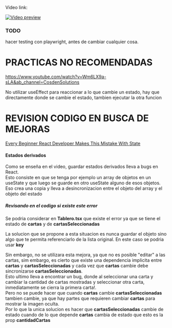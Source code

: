 Video link:

[![Video preview](https://img.youtube.com/vi/C_LMYqaDYfc/hqdefault.jpg)](https://youtu.be/C_LMYqaDYfc)

### TODO

hacer testing con playwright, antes de cambiar cualquier cosa.

# PRACTICAS NO RECOMENDADAS
https://www.youtube.com/watch?v=Wm6LX9a-sLA&ab_channel=CosdenSolutions

No utilizar useEffect para reaccionar a lo que cambie un estado, hay que directamente donde se cambie el estado, tambien ejecutar la otra funcion



# REVISION CODIGO EN BUSCA DE MEJORAS
[Every Beginner React Developer Makes This Mistake With State](https://www.youtube.com/watch?v=tz0fDABt67g&list=WL&index=103&t=3s&ab_channel=WebDevSimplified)

#### Estados derivados 
Como se enseña en el video, guardar estados derivados lleva a bugs en React.  
Esto consiste en que se tenga por ejemplo un array de objetos en un useState y que luego se guarde en otro useState alguno de esos objetos.  
Eso crea una copia y lleva a desincronizacion entre el objeto del array y el objeto del estado  

##### Revisando en el codigo si existe este error
Se podria considerar en **Tablero.tsx** que existe el error ya que se tiene el estado de **cartas** y de **cartasSeleccionadas**

La solucion que se propone a esta situacion es nunca guardar el objeto sino algo que te permita referenciarlo de la lista original.
En este caso se podria usar **key**

Sin embargo, no se utilizara esta mejora, ya que no es posible "editar" a las cartas, sim embargo, es cierto que existe una dependencia implicita entre **cartas** y **cartasSeleccionadas**
y cada vez que **cartas**  cambie debe sincronizarse **cartasSeleccionadas**.  
Esto ultimo lleva a encontrar un bug, donde al seleccionar una carta y cambiar la cantidad de cartas mostradas y seleccionar otra carta, inmediatamente se cierra la primera carta!.  
Pero no se puede hacer que cuando **cartas** cambie **cartasSeleccionadas** tambien cambie, ya que hay partes que requieren cambiar **cartas** para mostrar la imagen oculta.  
Por lo que la unica solucion es hacer que **cartasSeleccionadas** cambie de estado cuando de lo que depende **cartas** cambia de estado que esto es la prop **cantidadCartas**

